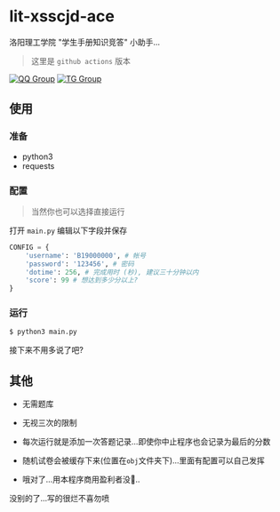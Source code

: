 # lit-xsscjd-ace

洛阳理工学院 "学生手册知识竞答" 小助手...

>  这里是 `github actions` 版本

[![QQ Group](https://img.shields.io/badge/QQ%20Group-647027400-red.svg)](https://jq.qq.com/?_wv=1027&k=lz0XyN86)
[![TG Group](https://img.shields.io/badge/TG%20Group-lit_edu-blue.svg)](https://t.me/lit_edu)


## 使用

### 准备

- python3
- requests

### 配置

> 当然你也可以选择直接运行

打开 `main.py` 编辑以下字段并保存
```python
CONFIG = {
    'username': 'B19000000', # 帐号
    'password': '123456', # 密码
    'dotime': 256, # 完成用时 (秒), 建议三十分钟以内
    'score': 99 # 想达到多少分以上?
}
```

### 运行

```bash
$ python3 main.py
```

接下来不用多说了吧?

## 其他

- 无需题库

- 无视三次的限制

- 每次运行就是添加一次答题记录...即使你中止程序也会记录为最后的分数

- 随机试卷会被缓存下来(位置在`obj`文件夹下)...里面有配置可以自己发挥

- 哦对了...用本程序商用盈利者没🐎..

没别的了...写的很烂不喜勿喷

